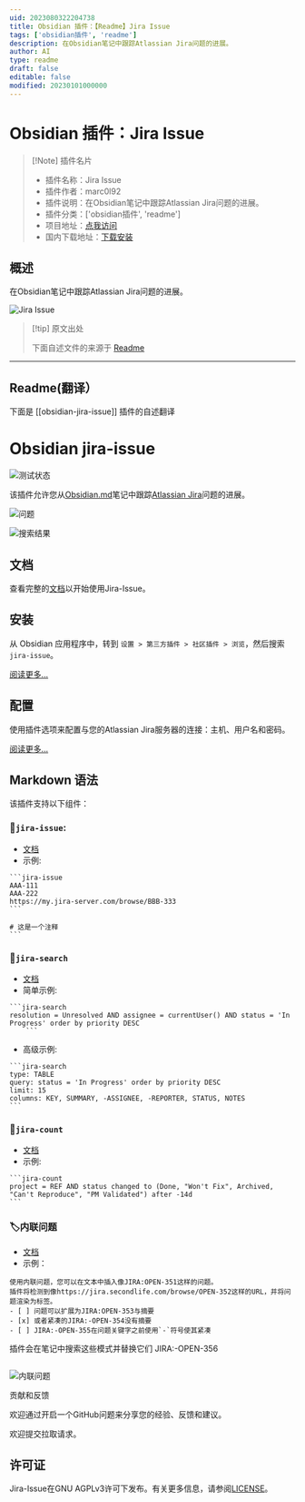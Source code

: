 ```yaml
---
uid: 2023080322204738
title: Obsidian 插件：【Readme】Jira Issue
tags: ['obsidian插件', 'readme']
description: 在Obsidian笔记中跟踪Atlassian Jira问题的进展。
author: AI
type: readme
draft: false
editable: false
modified: 20230101000000
---
```


# Obsidian 插件：Jira Issue

> [!Note] 插件名片
> - 插件名称：Jira Issue
> - 插件作者：marc0l92
> - 插件说明：在Obsidian笔记中跟踪Atlassian Jira问题的进展。
> - 插件分类：['obsidian插件', 'readme']
> - 项目地址：[点我访问](https://github.com/marc0l92/obsidian-jira-issue)
> - 国内下载地址：[下载安装](https://pkmer.cn/products/plugin/pluginMarket/?obsidian-jira-issue)

## 概述

在Obsidian笔记中跟踪Atlassian Jira问题的进展。

![Jira Issue](https://cdn.pkmer.cn/covers/obsidian-jira-issue.png!pkmer)

> [!tip] 原文出处
> 
>下面自述文件的来源于 [Readme](https://ghproxy.net/https://raw.githubusercontent.com/marc0l92/obsidian-jira-issue/master/README.md)
> 

---

## Readme(翻译）

下面是 [[obsidian-jira-issue]] 插件的自述翻译


# Obsidian jira-issue
![测试状态](https://github.com/marc0l92/obsidian-jira-issue/actions/workflows/ci.yaml/badge.svg)


该插件允许您从[Obsidian.md](https://obsidian.md/)笔记中跟踪[Atlassian Jira](https://www.atlassian.com/software/jira)问题的进展。



![问题](./assets/issues.png)

![搜索结果](./assets/searchResults2.png)

## 文档
查看完整的[文档](https://marc0l92.github.io/obsidian-jira-issue)以开始使用Jira-Issue。

## 安装
从 Obsidian 应用程序中，转到 `设置 > 第三方插件 > 社区插件 > 浏览`，然后搜索 `jira-issue`。

[阅读更多...](https://marc0l92.github.io/obsidian-jira-issue/docs/get-started/installation)

## 配置

使用插件选项来配置与您的Atlassian Jira服务器的连接：主机、用户名和密码。

[阅读更多...](https://marc0l92.github.io/obsidian-jira-issue/docs/get-started/basic-authentication)

## Markdown 语法

该插件支持以下组件：

### 📃`jira-issue`:
- [文档](https://marc0l92.github.io/obsidian-jira-issue/docs/components/jira-issue)
- 示例:
````
```jira-issue
AAA-111
AAA-222
https://my.jira-server.com/browse/BBB-333
```

# 这是一个注释
```
````

### 🔎`jira-search`
- [文档](https://marc0l92.github.io/obsidian-jira-issue/docs/components/jira-search)
- 简单示例:
````
```jira-search
resolution = Unresolved AND assignee = currentUser() AND status = 'In Progress' order by priority DESC
    ```
````
- 高级示例:
````
```jira-search
type: TABLE
query: status = 'In Progress' order by priority DESC
limit: 15
columns: KEY, SUMMARY, -ASSIGNEE, -REPORTER, STATUS, NOTES
```
````

### 🔢`jira-count`
- [文档](https://marc0l92.github.io/obsidian-jira-issue/docs/components/jira-count)
- 示例:
````
```jira-count
project = REF AND status changed to (Done, "Won't Fix", Archived, "Can't Reproduce", "PM Validated") after -14d
```
````

### 🏷️内联问题
- [文档](https://marc0l92.github.io/obsidian-jira-issue/docs/components/inline-issue)
- 示例：
```
使用内联问题，您可以在文本中插入像JIRA:OPEN-351这样的问题。
插件将检测到像https://jira.secondlife.com/browse/OPEN-352这样的URL，并将问题渲染为标签。
- [ ] 问题可以扩展为JIRA:OPEN-353与摘要
- [x] 或者紧凑的JIRA:-OPEN-354没有摘要
- [ ] JIRA:-OPEN-355在问题关键字之前使用`-`符号使其紧凑
```
插件会在笔记中搜索这些模式并替换它们
JIRA:-OPEN-356
```
```
![内联问题](./assets/inlineIssues.png)

贡献和反馈

欢迎通过开启一个GitHub问题来分享您的经验、反馈和建议。

欢迎提交拉取请求。

## 许可证

Jira-Issue在GNU AGPLv3许可下发布。有关更多信息，请参阅[LICENSE](https://github.com/marc0l92/obsidian-jira-issue/blob/master/LICENSE)。



